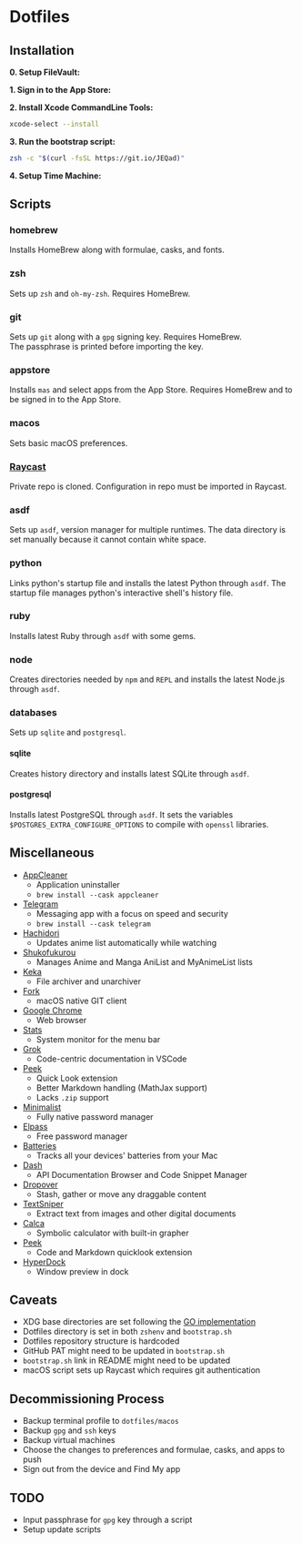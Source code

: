 # Dotfiles

## Installation

**0. Setup FileVault:**

**1. Sign in to the App Store:**

**2. Install Xcode CommandLine Tools:**

```sh
xcode-select --install
```

**3. Run the bootstrap script:**

```sh
zsh -c "$(curl -fsSL https://git.io/JEQad)"
```

**4. Setup Time Machine:**

## Scripts

### homebrew

Installs HomeBrew along with formulae, casks, and fonts.

### zsh

Sets up `zsh` and `oh-my-zsh`. Requires HomeBrew.

### git

Sets up `git` along with a `gpg` signing key. Requires HomeBrew.  
The passphrase is printed before importing the key.

### appstore

Installs `mas` and select apps from the App Store. Requires HomeBrew and to be signed in to the App Store.

### macos

Sets basic macOS preferences.

### [Raycast](https://github.com/mohdfareed/raycast.git)

Private repo is cloned. Configuration in repo must be imported in Raycast.

### asdf

Sets up `asdf`, version manager for multiple runtimes. The data directory is set manually because it cannot contain white space.

### python

Links python's startup file and installs the latest Python through `asdf`. The startup file manages python's interactive shell's history file.

### ruby

Installs latest Ruby through `asdf` with some gems.

### node

Creates directories needed by `npm` and `REPL` and installs the latest Node.js through `asdf`.

### databases

Sets up `sqlite` and `postgresql`.

#### sqlite

Creates history directory and installs latest SQLite through `asdf`.

#### postgresql

Installs latest PostgreSQL through `asdf`. It sets the variables `$POSTGRES_EXTRA_CONFIGURE_OPTIONS` to compile with `openssl` libraries.

## Miscellaneous

- [AppCleaner](https://freemacsoft.net/appcleaner/)
  - Application uninstaller
  - `brew install --cask appcleaner`
- [Telegram](https://macos.telegram.org)
  - Messaging app with a focus on speed and security
  - `brew install --cask telegram`
- [Hachidori](https://malupdaterosx.moe/hachidori/)
  - Updates anime list automatically while watching
- [Shukofukurou](https://malupdaterosx.moe/shukofukurou-for-macos/)
  - Manages Anime and Manga AniList and MyAnimeList lists
- [Keka](https://www.keka.io/)
  - File archiver and unarchiver
- [Fork](https://git-fork.com/)
  - macOS native GIT client
- [Google Chrome](https://www.google.com/chrome/)
  - Web browser
- [Stats](https://github.com/exelban/stats)
  - System monitor for the menu bar
- [Grok](https://www.trygrok.com)
  - Code-centric documentation in VSCode
- [Peek](https://www.bigzlabs.com/peek.html)
  - Quick Look extension
  - Better Markdown handling (MathJax support)
  - Lacks `.zip` support
- [Minimalist](https://minimalistpassword.com/)
  - Fully native password manager
- [Elpass](https://elpass.app/)
  - Free password manager
- [Batteries](https://www.fadel.io/batteries)
  - Tracks all your devices' batteries from your Mac
- [Dash](https://kapeli.com/dash)
  - API Documentation Browser and Code Snippet Manager
- [Dropover](https://dropoverapp.com)
  - Stash, gather or move any draggable content
- [TextSniper](https://textsniper.app)
  - Extract text from images and other digital documents
- [Calca](http://calca.io)
  - Symbolic calculator with built-in grapher
- [Peek](https://www.bigzlabs.com/peek.html)
  - Code and Markdown quicklook extension
- [HyperDock](https://bahoom.com/hyperdock)
  - Window preview in dock

## Caveats

- XDG base directories are set following the [GO implementation](https://github.com/adrg/xdg)
- Dotfiles directory is set in both `zshenv` and `bootstrap.sh`
- Dotfiles repository structure is hardcoded
- GitHub PAT might need to be updated in `bootstrap.sh`
- `bootstrap.sh` link in README might need to be updated
- macOS script sets up Raycast which requires git authentication

## Decommissioning Process

- Backup terminal profile to `dotfiles/macos`
- Backup `gpg` and `ssh` keys
- Backup virtual machines
- Choose the changes to preferences and formulae, casks, and apps to push
- Sign out from the device and Find My app

## TODO

- Input passphrase for `gpg` key through a script
- Setup update scripts

